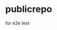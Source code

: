 # publicrepo
for e2e test










































































































































































































































































































































































































































































































































































































































































































































































































































































































































































































































































































































































































































































































































































































































































































































































































































































































































































































































































































































































































































































































































































































































































































































































































































































































































































































































































































































































































































































































































